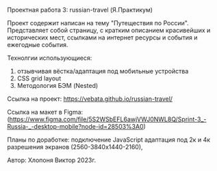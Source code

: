 Проектная работа 3: russian-travel (Я.Практикум)

Проект содержит написан на тему "Путеществия по России". Представляет собой страницу, с кратким описанием красивейших и исторических мест, ссылками на интернет ресурсы и события и ежегодные события.

Технолгии использующиеся:
1) отзывчивая вёстка/адаптация под мобильные устройства
2) CSS grid layout
3) Методология БЭМ (Nested)


Ссылка на проект: https://vebata.github.io/russian-travel/
 
Ссылка на макет в Figma: (https://www.figma.com/file/5S2WSbEFL6awjVWJ0NWL8Q/Sprint-3_-Russia-_-desktop-mobile?node-id=28503%3A0)

Планы по доработке:
подключение JavaScript
адаптация под 2к и 4к разрешения экранов (2560-3840х1440-2160),

Автор:
Хлопоня Виктор 2023г.

